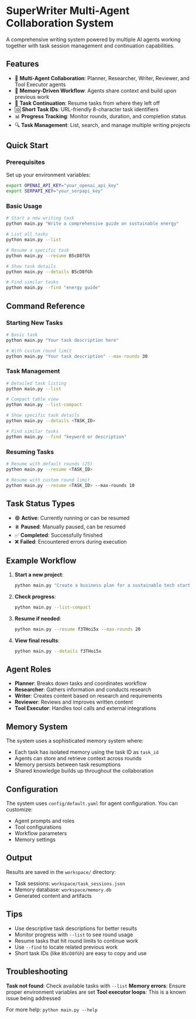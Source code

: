 # SuperWriter Multi-Agent Collaboration System

A comprehensive writing system powered by multiple AI agents working together with task session management and continuation capabilities.

## Features

- 🤖 **Multi-Agent Collaboration**: Planner, Researcher, Writer, Reviewer, and Tool Executor agents
- 📝 **Memory-Driven Workflow**: Agents share context and build upon previous work
- 🔄 **Task Continuation**: Resume tasks from where they left off
- 🆔 **Short Task IDs**: URL-friendly 8-character task identifiers
- 📊 **Progress Tracking**: Monitor rounds, duration, and completion status
- 🔍 **Task Management**: List, search, and manage multiple writing projects

## Quick Start

### Prerequisites

Set up your environment variables:

```bash
export OPENAI_API_KEY="your_openai_api_key"
export SERPAPI_KEY="your_serpapi_key"
```

### Basic Usage

```bash
# Start a new writing task
python main.py "Write a comprehensive guide on sustainable energy"

# List all tasks
python main.py --list

# Resume a specific task
python main.py --resume B5cD8fGh

# Show task details
python main.py --details B5cD8fGh

# Find similar tasks
python main.py --find "energy guide"
```

## Command Reference

### Starting New Tasks

```bash
# Basic task
python main.py "Your task description here"

# With custom round limit
python main.py "Your task description" --max-rounds 30
```

### Task Management

```bash
# Detailed task listing
python main.py --list

# Compact table view
python main.py --list-compact

# Show specific task details
python main.py --details <TASK_ID>

# Find similar tasks
python main.py --find "keyword or description"
```

### Resuming Tasks

```bash
# Resume with default rounds (25)
python main.py --resume <TASK_ID>

# Resume with custom round limit
python main.py --resume <TASK_ID> --max-rounds 10
```

## Task Status Types

- 🟢 **Active**: Currently running or can be resumed
- ⏸️ **Paused**: Manually paused, can be resumed
- ✅ **Completed**: Successfully finished
- ❌ **Failed**: Encountered errors during execution

## Example Workflow

1. **Start a new project**:

   ```bash
   python main.py "Create a business plan for a sustainable tech startup"
   ```

2. **Check progress**:

   ```bash
   python main.py --list-compact
   ```

3. **Resume if needed**:

   ```bash
   python main.py --resume f3THoi5x --max-rounds 20
   ```

4. **View final results**:
   ```bash
   python main.py --details f3THoi5x
   ```

## Agent Roles

- **Planner**: Breaks down tasks and coordinates workflow
- **Researcher**: Gathers information and conducts research
- **Writer**: Creates content based on research and requirements
- **Reviewer**: Reviews and improves written content
- **Tool Executor**: Handles tool calls and external integrations

## Memory System

The system uses a sophisticated memory system where:

- Each task has isolated memory using the task ID as `task_id`
- Agents can store and retrieve context across rounds
- Memory persists between task resumptions
- Shared knowledge builds up throughout the collaboration

## Configuration

The system uses `config/default.yaml` for agent configuration. You can customize:

- Agent prompts and roles
- Tool configurations
- Workflow parameters
- Memory settings

## Output

Results are saved in the `workspace/` directory:

- Task sessions: `workspace/task_sessions.json`
- Memory database: `workspace/memory.db`
- Generated content and artifacts

## Tips

- Use descriptive task descriptions for better results
- Monitor progress with `--list` to see round usage
- Resume tasks that hit round limits to continue work
- Use `--find` to locate related previous work
- Short task IDs (like `B5cD8fGh`) are easy to copy and use

## Troubleshooting

**Task not found**: Check available tasks with `--list`
**Memory errors**: Ensure proper environment variables are set
**Tool executor loops**: This is a known issue being addressed

For more help: `python main.py --help`
